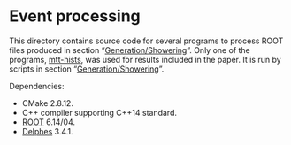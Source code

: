 # Event processing

This directory contains source code for several programs to process ROOT files produced in section &ldquo;[Generation/Showering](../Generation/Showering)&rdquo;. Only one of the programs, [mtt-hists](prog/mtt-hists.cpp), was used for results included in the paper. It is run by scripts in section &ldquo;[Generation/Showering](../Analysis)&rdquo;.

Dependencies:

 * CMake 2.8.12.
 * C++ compiler supporting C++14 standard.
 * [ROOT](root.cern.ch) 6.14/04.
 * [Delphes](https://cp3.irmp.ucl.ac.be/projects/delphes) 3.4.1.
